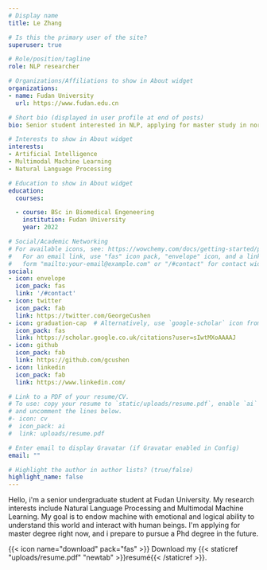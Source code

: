```yaml
---
# Display name
title: Le Zhang

# Is this the primary user of the site?
superuser: true

# Role/position/tagline
role: NLP researcher

# Organizations/Affiliations to show in About widget
organizations:
- name: Fudan University
  url: https://www.fudan.edu.cn

# Short bio (displayed in user profile at end of posts)
bio: Senior student interested in NLP, applying for master study in north America

# Interests to show in About widget
interests:
- Artificial Intelligence
- Multimodal Machine Learning
- Natural Language Processing 

# Education to show in About widget
education:
  courses:

  - course: BSc in Biomedical Engeneering
    institution: Fudan University
    year: 2022

# Social/Academic Networking
# For available icons, see: https://wowchemy.com/docs/getting-started/page-builder/#icons
#   For an email link, use "fas" icon pack, "envelope" icon, and a link in the
#   form "mailto:your-email@example.com" or "/#contact" for contact widget.
social:
- icon: envelope
  icon_pack: fas
  link: '/#contact'
- icon: twitter
  icon_pack: fab
  link: https://twitter.com/GeorgeCushen
- icon: graduation-cap  # Alternatively, use `google-scholar` icon from `ai` icon pack
  icon_pack: fas
  link: https://scholar.google.co.uk/citations?user=sIwtMXoAAAAJ
- icon: github
  icon_pack: fab
  link: https://github.com/gcushen
- icon: linkedin
  icon_pack: fab
  link: https://www.linkedin.com/

# Link to a PDF of your resume/CV.
# To use: copy your resume to `static/uploads/resume.pdf`, enable `ai` icons in `params.toml`, 
# and uncomment the lines below.
#- icon: cv
#  icon_pack: ai
#  link: uploads/resume.pdf

# Enter email to display Gravatar (if Gravatar enabled in Config)
email: ""

# Highlight the author in author lists? (true/false)
highlight_name: false
---
```


<!-- Nelson Bighetti is a professor of artificial intelligence at the Stanford AI Lab. His research interests include distributed robotics, mobile computing and programmable matter. He leads the Robotic Neurobiology group, which develops self-reconfiguring robots, systems of self-organizing robots, and mobile sensor networks. -->
Hello, i'm a senior undergraduate student at Fudan University. My research interests include Natural Language Processing and Multimodal Machine Learning. My goal is to endow machine with emotional and logical ability to understand this world and interact with human beings. I'm applying for master degree right now, and i prepare to pursue a Phd degree in the future.

<!-- Lorem ipsum dolor sit amet, consectetur adipiscing elit. Sed neque elit, tristique placerat feugiat ac, facilisis vitae arcu. Proin eget egestas augue. Praesent ut sem nec arcu pellentesque aliquet. Duis dapibus diam vel metus tempus vulputate. -->

{{< icon name="download" pack="fas" >}} Download my {{< staticref "uploads/resume.pdf" "newtab" >}}resumé{{< /staticref >}}.
